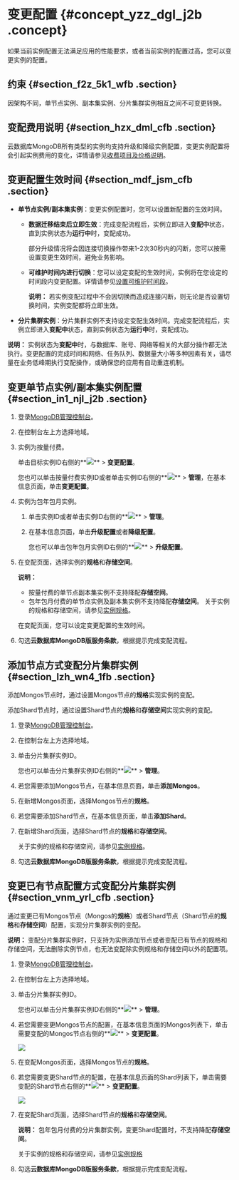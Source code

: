 # 变更配置 {#concept_yzz_dgl_j2b .concept}

如果当前实例配置无法满足应用的性能要求，或者当前实例的配置过高，您可以变更实例的配置。

## 约束 {#section_f2z_5k1_wfb .section}

因架构不同，单节点实例、副本集实例、分片集群实例相互之间不可变更转换。

## 变配费用说明 {#section_hzx_dml_cfb .section}

云数据库MongoDB所有类型的实例均支持升级和降级实例配置，变更实例配置将会引起实例费用的变化，详情请参见[收费项目及价格说明](../../../../intl.zh-CN/产品定价/收费项目及价格说明.md#)。

## 变更配置生效时间 {#section_mdf_jsm_cfb .section}

-   **单节点实例/副本集实例**：变更实例配置时，您可以设置新配置的生效时间。
    -   **数据迁移结束后立即生效**：完成变配流程后，实例立即进入**变配中**状态，直到实例状态为**运行中**时，变配成功。

        部分升级情况将会因连接切换操作带来1-2次30秒内的闪断，您可以按需设置变更生效时间，避免业务影响。

    -   **可维护时间内进行切换**：您可以设定变配的生效时间，实例将在您设定的时间段内变更配置。详情请参见[设置可维护时间段](intl.zh-CN/用户指南/实例管理/设置可维护时间段.md#)。

        **说明：** 若实例变配过程中不会因切换而造成连接闪断，则无论是否设置切换时间，实例变配都将立即生效。

-   **分片集群实例**：分片集群实例不支持设定变配生效时间。完成变配流程后，实例立即进入**变配中**状态，直到实例状态为**运行中**时，变配成功。

**说明：** 实例状态为**变配中**时，与数据库、账号、网络等相关的大部分操作都无法执行。变更配置的完成时间和网络、任务队列、数据量大小等多种因素有关，请尽量在业务低峰期执行变配操作，或确保您的应用有自动重连机制。

## 变更单节点实例/副本集实例配置 {#section_in1_njl_j2b .section}

1.  登录[MongoDB管理控制台](https://mongodb.console.aliyun.com/)。
2.  在控制台左上方选择地域。
3.  实例为按量付费。

    单击目标实例ID右侧的**![](http://static-aliyun-doc.oss-cn-hangzhou.aliyuncs.com/assets/img/6723/154407913513851_zh-CN.png)** \> **变更配置**。

    您也可以单击按量付费实例ID或者单击实例ID右侧的**![](http://static-aliyun-doc.oss-cn-hangzhou.aliyuncs.com/assets/img/6723/154407913513851_zh-CN.png)** \> **管理**，在基本信息页面，单击**变更配置**。

4.  实例为包年包月实例。
    1.  单击实例ID或者单击实例ID右侧的**![](http://static-aliyun-doc.oss-cn-hangzhou.aliyuncs.com/assets/img/6723/154407913513851_zh-CN.png)** \> **管理**。
    2.  在基本信息页面，单击**升级配置**或者**降级配置**。

        您也可以单击包年包月实例ID右侧的**![](http://static-aliyun-doc.oss-cn-hangzhou.aliyuncs.com/assets/img/6723/154407913513851_zh-CN.png)** \> **升级配置**。

5.  在变配页面，选择实例的**规格**和**存储空间**。

    **说明：** 

    -   按量付费的单节点副本集实例不支持降配**存储空间**。
    -   包年包月付费的单节点实例及副本集实例不支持降配**存储空间**。
    关于实例的规格和存储空间，请参见[实例规格](../../../../intl.zh-CN/产品简介/实例规格.md#)。

    在变配页面，您可以设定变更配置的生效时间。

6.  勾选**云数据库MongoDB版服务条款**，根据提示完成变配流程。

## 添加节点方式变配分片集群实例 {#section_lzh_wn4_1fb .section}

添加Mongos节点时，通过设置Mongos节点的**规格**实现实例的变配。

添加Shard节点时，通过设置Shard节点的**规格**和**存储空间**实现实例的变配。

1.  登录[MongoDB管理控制台](https://mongodb.console.aliyun.com/)。
2.  在控制台左上方选择地域。
3.  单击分片集群实例ID。

    您也可以单击分片集群实例ID右侧的**![](http://static-aliyun-doc.oss-cn-hangzhou.aliyuncs.com/assets/img/6723/154407913513851_zh-CN.png)** \> **管理**。

4.  若您需要添加Mongos节点，在基本信息页面，单击**添加Mongos**。
5.  在新增Mongos页面，选择Mongos节点的**规格**。
6.  若您需要添加Shard节点，在基本信息页面，单击**添加Shard**。
7.  在新增Shard页面，选择Shard节点的**规格**和**存储空间**。

    关于实例的规格和存储空间，请参见[实例规格](../../../../intl.zh-CN/产品简介/实例规格.md#)。

8.  勾选**云数据库MongoDB版服务条款**，根据提示完成变配流程。

## 变更已有节点配置方式变配分片集群实例 {#section_vnm_yrl_cfb .section}

通过变更已有Mongos节点（Mongos的**规格**）或者Shard节点（Shard节点的**规格**和**存储空间**）配置，实现分片集群实例的变配。

**说明：** 变配分片集群实例时，只支持为实例添加节点或者变配已有节点的规格和存储空间，无法删除实例节点，也无法变配除实例规格和存储空间以外的配置项。

1.  登录[MongoDB管理控制台](https://mongodb.console.aliyun.com/)。
2.  在控制台左上方选择地域。
3.  单击分片集群实例ID。

    您也可以单击分片集群实例ID右侧的**![](http://static-aliyun-doc.oss-cn-hangzhou.aliyuncs.com/assets/img/6723/154407913513851_zh-CN.png)** \> **管理**。

4.  若您需要变更Mongos节点的配置，在基本信息页面的Mongos列表下，单击需要变配的Mongos节点右侧的**![](http://static-aliyun-doc.oss-cn-hangzhou.aliyuncs.com/assets/img/6723/154407913513851_zh-CN.png)** \> **变更配置**。

    ![](http://static-aliyun-doc.oss-cn-hangzhou.aliyuncs.com/assets/img/6706/154407913621057_zh-CN.png)

5.  在变配Mongos页面，选择Mongos节点的**规格**。
6.  若您需要变更Shard节点的配置，在基本信息页面的Shard列表下，单击需要变配的Shard节点右侧的**![](http://static-aliyun-doc.oss-cn-hangzhou.aliyuncs.com/assets/img/6723/154407913513851_zh-CN.png)** \> **变更配置**。

    ![](http://static-aliyun-doc.oss-cn-hangzhou.aliyuncs.com/assets/img/6706/154407913621056_zh-CN.png)

7.  在变配Shard页面，选择Shard节点的**规格**和**存储空间**。

    **说明：** 包年包月付费的分片集群实例，变更Shard配置时，不支持降配**存储空间**。

    关于实例的规格和存储空间，请参见[实例规格](../../../../intl.zh-CN/产品简介/实例规格.md#)

8.  勾选**云数据库MongoDB版服务条款**，根据提示完成变配流程。

